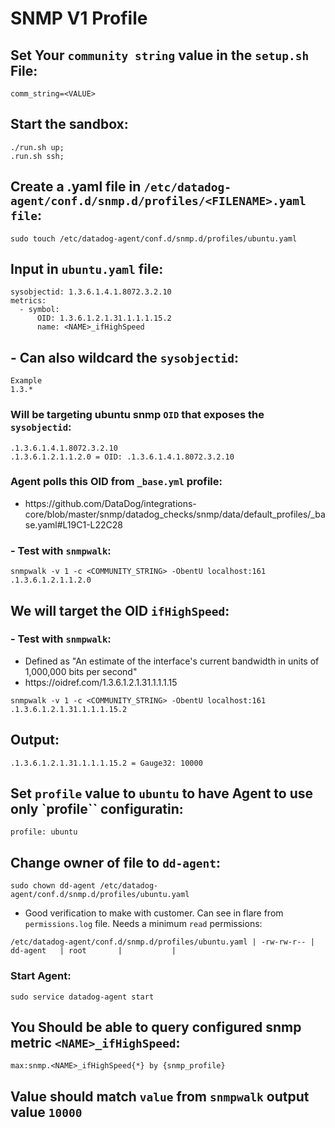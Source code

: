 # SNMP V1 Profile

## Set Your `community string` value in the `setup.sh` File:
```
comm_string=<VALUE>
```

## Start the sandbox:
```
./run.sh up;
.run.sh ssh;
```

## Create a .yaml file in `/etc/datadog-agent/conf.d/snmp.d/profiles/<FILENAME>.yaml file`:

```
sudo touch /etc/datadog-agent/conf.d/snmp.d/profiles/ubuntu.yaml
```

## Input in `ubuntu.yaml` file:

```
sysobjectid: 1.3.6.1.4.1.8072.3.2.10
metrics:
  - symbol:
      OID: 1.3.6.1.2.1.31.1.1.1.15.2
      name: <NAME>_ifHighSpeed
```
## - Can also wildcard the `sysobjectid`:

```
Example
1.3.*
```
### Will be targeting ubuntu snmp `OID` that exposes the `sysobjectid`:

```
.1.3.6.1.4.1.8072.3.2.10
.1.3.6.1.2.1.1.2.0 = OID: .1.3.6.1.4.1.8072.3.2.10
```

### Agent polls this OID from `_base.yml` profile:
- <link>https://github.com/DataDog/integrations-core/blob/master/snmp/datadog_checks/snmp/data/default_profiles/_base.yaml#L19C1-L22C28</link>
### - Test with `snmpwalk`:

```
snmpwalk -v 1 -c <COMMUNITY_STRING> -ObentU localhost:161 .1.3.6.1.2.1.1.2.0
```

## We will target the OID `ifHighSpeed`:
### - Test with `snmpwalk`:
- Defined as "An estimate of the interface's current bandwidth in units of 1,000,000 bits per second"
- <link>https://oidref.com/1.3.6.1.2.1.31.1.1.1.15</link>

```
snmpwalk -v 1 -c <COMMUNITY_STRING> -ObentU localhost:161 .1.3.6.1.2.1.31.1.1.1.15.2
```

## Output:
```
.1.3.6.1.2.1.31.1.1.1.15.2 = Gauge32: 10000
```

## Set `profile` value to `ubuntu` to have Agent to use only `profile`` configuratin:

```
profile: ubuntu
```

## Change owner of file to `dd-agent`:

```
sudo chown dd-agent /etc/datadog-agent/conf.d/snmp.d/profiles/ubuntu.yaml
```

- Good verification to make with customer. Can see in flare from `permissions.log` file. Needs a minimum `read` permissions:

```
/etc/datadog-agent/conf.d/snmp.d/profiles/ubuntu.yaml | -rw-rw-r-- | dd-agent   | root       |           |
```

### Start Agent:

```
sudo service datadog-agent start
```
## You Should be able to query configured snmp metric `<NAME>_ifHighSpeed`:

```
max:snmp.<NAME>_ifHighSpeed{*} by {snmp_profile}
```

## Value should match `value` from `snmpwalk` output value `10000`
